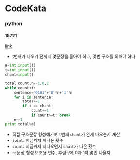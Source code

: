 # CodeKata
### python
#### 15721
[link](https://www.acmicpc.net/problem/15721)
- t번째가 나오기 전까지 몇문장을 돌아야 하나, 몇번 구호를 외쳐야 하나
```python
a=int(input())
t=int(input())
chant=input()

total,count,n=-1,0,2
while count<t:
    sentence='0101'+'0'*n+'1'*n
    for i in sentence:
        total+=1
        if i == chant: 
            count+=1
            if count>=t: break
    n+=1
print(total%a)
```
- 직접 구호문장 형성해가며 `t`번째 `chant`가 언제 나오는지 계산
- `total`: 지금까지 지나온 횟수
- `count`: 지금까지 지나오면서 `chant`가 나온 횟수
- `n`: 문장 형성 보조용 변수, 후렴구에 0과 1이 몇번 나올지
